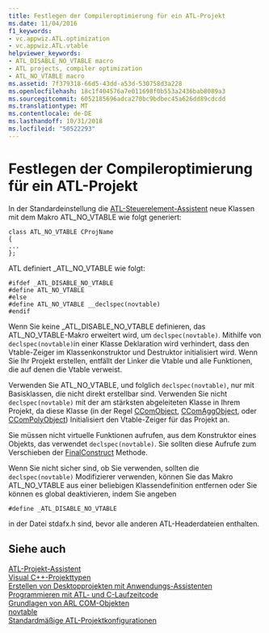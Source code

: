 ```yaml
---
title: Festlegen der Compileroptimierung für ein ATL-Projekt
ms.date: 11/04/2016
f1_keywords:
- vc.appwiz.ATL.optimization
- vc.appwiz.ATL.vtable
helpviewer_keywords:
- ATL_DISABLE_NO_VTABLE macro
- ATL projects, compiler optimization
- ATL_NO_VTABLE macro
ms.assetid: 7f379318-66d5-43dd-a53d-530758d3a228
ms.openlocfilehash: 18c1f404576a7e011698f0b553a2436bab8089a3
ms.sourcegitcommit: 6052185696adca270bc9bdbec45a626dd89cdcdd
ms.translationtype: MT
ms.contentlocale: de-DE
ms.lasthandoff: 10/31/2018
ms.locfileid: "50522293"
---
```

# <a name="specifying-compiler-optimization-for-an-atl-project"></a>Festlegen der Compileroptimierung für ein ATL-Projekt

In der Standardeinstellung die [ATL-Steuerelement-Assistent](../../atl/reference/atl-control-wizard.md) neue Klassen mit dem Makro ATL_NO_VTABLE wie folgt generiert:

```
class ATL_NO_VTABLE CProjName
{
...
};
```

ATL definiert _ATL_NO_VTABLE wie folgt:

```
#ifdef _ATL_DISABLE_NO_VTABLE
#define ATL_NO_VTABLE
#else
#define ATL_NO_VTABLE __declspec(novtable)
#endif
```

Wenn Sie keine _ATL_DISABLE_NO_VTABLE definieren, das ATL_NO_VTABLE-Makro erweitert wird, um `declspec(novtable)`. Mithilfe von `declspec(novtable)`in einer Klasse Deklaration wird verhindert, dass den Vtable-Zeiger im Klassenkonstruktor und Destruktor initialisiert wird. Wenn Sie Ihr Projekt erstellen, entfällt der Linker die Vtable und alle Funktionen, die auf denen die Vtable verweist.

Verwenden Sie ATL_NO_VTABLE, und folglich `declspec(novtable)`, nur mit Basisklassen, die nicht direkt erstellbar sind. Verwenden Sie nicht `declspec(novtable)` mit der am stärksten abgeleiteten Klasse in Ihrem Projekt, da diese Klasse (in der Regel [CComObject](../../atl/reference/ccomobject-class.md), [CComAggObject](../../atl/reference/ccomaggobject-class.md), oder [CComPolyObject](../../atl/reference/ccompolyobject-class.md)) Initialisiert den Vtable-Zeiger für das Projekt an.

Sie müssen nicht virtuelle Funktionen aufrufen, aus dem Konstruktor eines Objekts, das verwendet `declspec(novtable)`. Sie sollten diese Aufrufe zum Verschieben der [FinalConstruct](ccomobjectrootex-class.md#finalconstruct) Methode.

Wenn Sie nicht sicher sind, ob Sie verwenden, sollten die `declspec(novtable)` Modifizierer verwenden, können Sie das Makro ATL_NO_VTABLE aus einer beliebigen Klassendefinition entfernen oder Sie können es global deaktivieren, indem Sie angeben

```
#define _ATL_DISABLE_NO_VTABLE
```

in der Datei stdafx.h sind, bevor alle anderen ATL-Headerdateien enthalten.

## <a name="see-also"></a>Siehe auch

[ATL-Projekt-Assistent](../../atl/reference/atl-project-wizard.md)<br/>
[Visual C++-Projekttypen](../../ide/visual-cpp-project-types.md)<br/>
[Erstellen von Desktopprojekten mit Anwendungs-Assistenten](../../ide/creating-desktop-projects-by-using-application-wizards.md)<br/>
[Programmieren mit ATL- und C-Laufzeitcode](../../atl/programming-with-atl-and-c-run-time-code.md)<br/>
[Grundlagen von ARL COM-Objekten](../../atl/fundamentals-of-atl-com-objects.md)<br/>
[novtable](../../cpp/novtable.md)<br/>
[Standardmäßige ATL-Projektkonfigurationen](../../atl/reference/default-atl-project-configurations.md)

